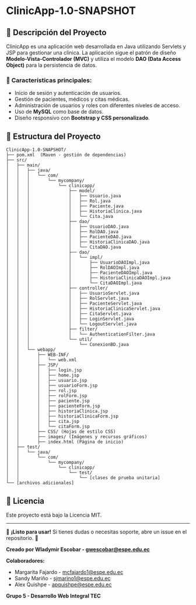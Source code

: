 # ClinicApp-1.0-SNAPSHOT

## 📌 Descripción del Proyecto

ClinicApp es una aplicación web desarrollada en Java utilizando Servlets y JSP para gestionar una clínica. La aplicación sigue el patrón de diseño **Modelo-Vista-Controlador (MVC)** y utiliza el modelo **DAO (Data Access Object)** para la persistencia de datos.

### 🚀 **Características principales:**

- Inicio de sesión y autenticación de usuarios.
- Gestión de pacientes, médicos y citas médicas.
- Administración de usuarios y roles con diferentes niveles de acceso.
- Uso de **MySQL** como base de datos.
- Diseño responsivo con **Bootstrap y CSS personalizado**.

## 📁 **Estructura del Proyecto**

```
ClinicApp-1.0-SNAPSHOT/
├── pom.xml  (Maven - gestión de dependencias)
├── src/
│   ├── main/
│   │   ├── java/
│   │   │   └── com/
│   │   │       └── mycompany/
│   │   │           └── clinicapp/
│   │   │               ├── model/
│   │   │               │   ├── Usuario.java
│   │   │               │   ├── Rol.java
│   │   │               │   ├── Paciente.java
│   │   │               │   ├── HistoriaClinica.java
│   │   │               │   └── Cita.java
│   │   │               ├── dao/
│   │   │               │   ├── UsuarioDAO.java
│   │   │               │   ├── RolDAO.java
│   │   │               │   ├── PacienteDAO.java
│   │   │               │   ├── HistoriaClinicaDAO.java
│   │   │               │   └── CitaDAO.java
│   │   │               ├── dao/
│   │   │               │   └── impl/
│   │   │               │       ├── UsuarioDAOImpl.java
│   │   │               │       ├── RolDAOImpl.java
│   │   │               │       ├── PacienteDAOImpl.java
│   │   │               │       ├── HistoriaClinicaDAOImpl.java
│   │   │               │       └── CitaDAOImpl.java
│   │   │               ├── controller/
│   │   │               │   ├── UsuarioServlet.java
│   │   │               │   ├── RolServlet.java
│   │   │               │   ├── PacienteServlet.java
│   │   │               │   ├── HistoriaClinicaServlet.java
│   │   │               │   ├── CitaServlet.java
│   │   │               │   ├── LoginServlet.java
│   │   │               │   └── LogoutServlet.java
│   │   │               ├── filter/
│   │   │               │   └── AuthenticationFilter.java
│   │   │               └── util/
│   │   │                   └── ConexionBD.java
│   │   └── webapp/
│   │       ├── WEB-INF/
│   │       │   └── web.xml
│   │       ├── JSP/
│   │       │   ├── login.jsp
│   │       │   ├── home.jsp
│   │       │   ├── usuario.jsp
│   │       │   ├── usuarioForm.jsp
│   │       │   ├── rol.jsp
│   │       │   ├── rolForm.jsp
│   │       │   ├── paciente.jsp
│   │       │   ├── pacienteForm.jsp
│   │       │   ├── historiaClinica.jsp
│   │       │   ├── historiaClinicaForm.jsp
│   │       │   ├── cita.jsp
│   │       │   └── citaForm.jsp
│   │       ├── CSS/ (Hojas de estilo CSS)
│   │       ├── images/ (Imágenes y recursos gráficos)
│   │       ├── index.html (Página de inicio)
│   ├── test/
│   │   └── java/
│   │       └── com/
│   │           └── mycompany/
│   │               └── clinicapp/
│   │                   └── test/
│   │                       └── [clases de prueba unitaria]
└── [archivos adicionales]
```

## 📜 **Licencia**

Este proyecto está bajo la Licencia MIT.

---
📢 **¡Listo para usar!** Si tienes dudas o necesitas soporte, abre un issue en el repositorio. 🚀

**Creado por Wladymir Escobar - gwescobar@espe.edu.ec**

**Colaboradores:**
- Margarita Fajardo - mcfajardo1@espe.edu.ec
- Sandy Mariño - sjmarino1@espe.edu.ec
- Alex Quishpe - apquishpe@espe.edu.ec

**Grupo 5 - Desarrollo Web Integral TEC**

